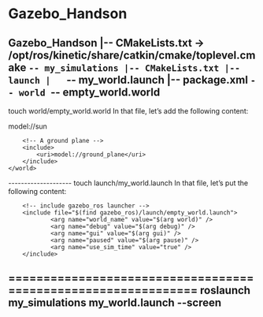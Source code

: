# Gazebo_Handson
Gazebo_Handson
|-- CMakeLists.txt -> /opt/ros/kinetic/share/catkin/cmake/toplevel.cmake
`-- my_simulations
    |-- CMakeLists.txt
    |-- launch
    |   `-- my_world.launch
    |-- package.xml
    `-- world
        `-- empty_world.world
------------
touch world/empty_world.world
In that file, let’s add the following content:

<?xml version="1.0" ?>

<sdf version="1.5">
	<world name="default">
		<!-- A global light source -->
		<include>
			<uri>model://sun</uri>
		</include>

		<!-- A ground plane -->
		<include>
			<uri>model://ground_plane</uri>
		</include>
	</world>
</sdf>
--------------------
touch launch/my_world.launch
In that file, let’s put the following content:

<?xml version="1.0" encoding="UTF-8" ?>
<launch>
        <!-- overwriting these args -->
        <arg name="debug" default="false" />
        <arg name="gui" default="true" />
        <arg name="pause" default="false" />
        <arg name="world" default="$(find my_simulations)/world/empty_world.world" />

        <!-- include gazebo_ros launcher -->
        <include file="$(find gazebo_ros)/launch/empty_world.launch">
                <arg name="world_name" value="$(arg world)" />
                <arg name="debug" value="$(arg debug)" />
                <arg name="gui" value="$(arg gui)" />
                <arg name="paused" value="$(arg pause)" />
                <arg name="use_sim_time" value="true" />
        </include>
</launch>

==============================================================
roslaunch my_simulations my_world.launch --screen
----------------------------------------------------------

